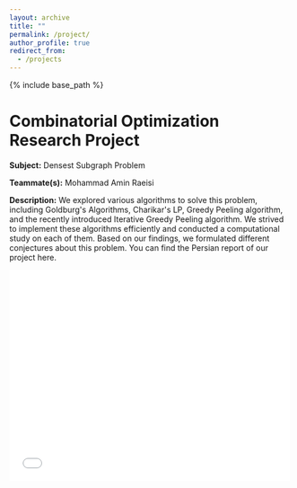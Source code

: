 ```yaml
---
layout: archive
title: ""
permalink: /project/
author_profile: true
redirect_from:
  - /projects
---
```


{% include base_path %}

Combinatorial Optimization Research Project
======
**Subject:** 
Densest Subgraph Problem

**Teammate(s):**
Mohammad Amin Raeisi

**Description:**
We explored various algorithms to solve this problem, including Goldburg's Algorithms, Charikar's LP, Greedy Peeling algorithm, and the recently introduced Iterative Greedy Peeling algorithm. We strived to implement these algorithms efficiently and conducted a computational study on each of them. Based on our findings, we formulated different conjectures about this problem. You can find the Persian report of our project here.

<embed src="file/DSP.pdf" width="500" height="375" 
 type="application/pdf">

